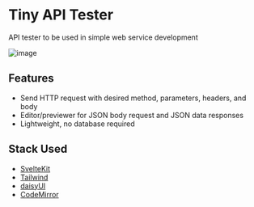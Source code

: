 # Tiny API Tester
API tester to be used in simple web service development

![image](https://github.com/user-attachments/assets/eed41537-9f31-47cb-b9b0-645a03e9ec36)

## Features
- Send HTTP request with desired method, parameters, headers, and body
- Editor/previewer for JSON body request and JSON data responses
- Lightweight, no database required

## Stack Used
- [SvelteKit](https://svelte.dev/)
- [Tailwind](https://tailwindcss.com/)
- [daisyUI](https://daisyui.com/)
- [CodeMirror](https://codemirror.net/)
